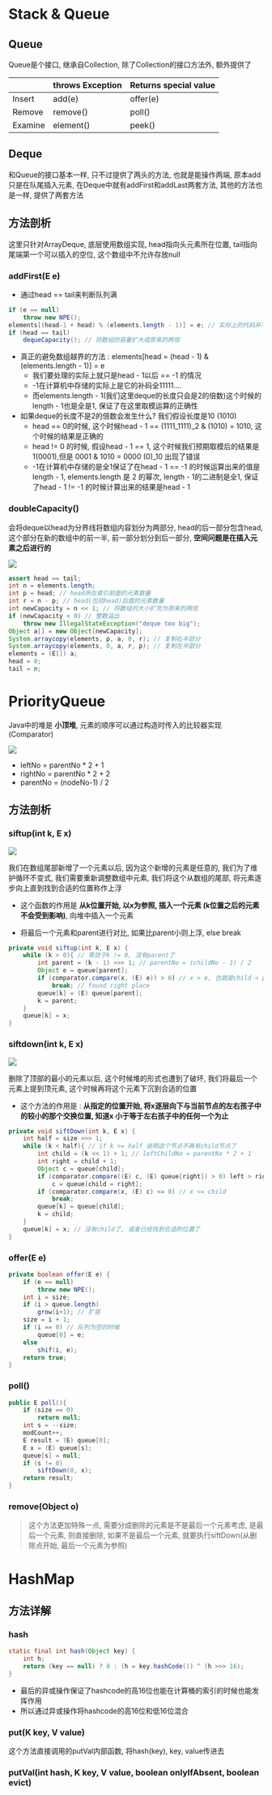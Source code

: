 # Stack & Queue

## Queue

Queue是个接口,  继承自Collection, 除了Collection的接口方法外, 额外提供了

|         | throws Exception | Returns special value |
| ------- | ---------------- | --------------------- |
| Insert  | add(e)           | offer(e)              |
| Remove  | remove()         | poll()                |
| Examine | element()        | peek()                |

## Deque

和Queue的接口基本一样, 只不过提供了两头的方法, 也就是能操作两端, 原本add只是在队尾插入元素, 在Deque中就有addFirst和addLast两套方法, 其他的方法也是一样, 提供了两套方法

## 方法剖析

这里只针对ArrayDeque, 底层使用数组实现, head指向头元素所在位置, tail指向尾端第一个可以插入的空位,  这个数组中不允许存放null

### addFirst(E e)

- 通过head == tail来判断队列满

```java
if (e == null) 
    throw new NPE();
elements[(head-1 + head) % (elements.length - 1)] = e; // 实际上的代码并不是这个, 但是实现的功能是这个
if (head == tail)
    dequeCapacity(); // 将数组的容量扩大成原来的两倍
```

- 真正的避免数组越界的方法 : elements[head = (head - 1) & (elements.length - 1)] = e
  - 我们要处理的实际上就只是head - 1以后 == -1 的情况
  - -1在计算机中存储的实际上是它的补码全11111....
  - 而elements.length - 1(我们这里deque的长度只会是2的倍数)这个时候的length - 1也是全是1, 保证了在这里取模运算的正确性
- 如果deque的长度不是2的倍数会发生什么? 我们假设长度是10 (1010)
  - head == 0的时候, 这个时候head - 1 == (1111_1111)_2 & (1010) = 1010, 这个时候的结果是正确的
  - head != 0 的时候, 假设head - 1 == 1, 这个时候我们预期取模后的结果是1(0001),但是 0001 & 1010 = 0000 (0)_10 出现了错误
  - \-1在计算机中存储的是全1保证了在head - 1 == -1 的时候运算出来的值是length - 1, elements.length 是 2 的幂次, length - 1的二进制是全1, 保证了head - 1 != -1 的时候计算出来的结果是head - 1

### doubleCapacity()



会将deque以head为分界线将数组内容划分为两部分, head的后一部分包含head, 这个部分在新的数组中的前一半,  前一部分划分到后一部分, **空间问题是在插入元素之后进行的**

![](https://pdai.tech/images/collection/ArrayDeque_doubleCapacity.png)

```java
assert head == tail;
int n = elements.length;
int p = head; // head所在索引前面的元素数量
int r = n - p; // head(包括head)后面的元素数量
int newCapacity = n << 1; // 将数组的大小扩充为原来的两倍
if (newCapacity < 0) // 整数溢出
    throw new IllegalStateException("deque too big");
Object a[] = new Object[newCapacity];
System.arraycopy(elements, p, a, 0, r); // 复制右半部分
System.arraycopy(elements, 0, a, r, p); // 复制左半部分
elements = (E[]) a;
head = 0;
tail = n;
```

# PriorityQueue

Java中的堆是 **小顶堆**, 元素的顺序可以通过构造时传入的比较器实现(Comparator)

![](https://pdai.tech/images/collection/PriorityQueue_base.png)

- leftNo = parentNo * 2 + 1
- rightNo = parentNo * 2 + 2
- parentNo = (nodeNo-1) / 2

## 方法剖析



### siftup(int k, E x)

![](https://pdai.tech/images/collection/PriorityQueue_offer.png)

我们在数组尾部新增了一个元素以后, 因为这个新增的元素是任意的, 我们为了维护循环不变式, 我们需要重新调整数组中元素, 我们将这个从数组的尾部, 将元素逐步向上直到找到合适的位置称作上浮

- 这个函数的作用是 **从k位置开始, 以x为参照,  插入一个元素 (k位置之后的元素不会受到影响)**, 向堆中插入一个元素

- 将最后一个元素和parent进行对比, 如果比parent小则上浮, else break

```java
private void siftup(int k, E x) {
    while (k > 0){ // 等效于k != 0, 没有parent了
        int parent = (k - 1) >>> 1; // parentNo = (childNo - 1) / 2
        Object e = queue[parent];
        if (comparator.compare(x, (E) e)) > 0) // x > e, 也就是child < parent的时候
            break; // found right place
        queue[k] = (E) queue[parent];
        k = parent;
    }
    queue[k] = x;
}

```

 

### siftdown(int k, E x)

![](https://pdai.tech/images/collection/PriorityQueue_poll.png)

删除了顶部的最小的元素以后, 这个时候堆的形式也遭到了破坏, 我们将最后一个元素上提到顶元素, 这个时候再将这个元素下沉到合适的位置

- 这个方法的作用是 : **从指定的位置开始, 将x逐层向下与当前节点的左右孩子中的较小的那个交换位置, 知道x 小于等于左右孩子中的任何一个为止**

```java
private void siftDown(int k, E x) {
    int half = size >>> 1;
    while (k < half){ // if k >= half 说明这个节点不再有child节点了
        int child = (k << 1) + 1; // leftChildNo = parentNo * 2 + 1
        int right = child + 1;
        Object c = queue[child];
        if (comparator.compare((E) c, (E) queue[right]) > 0) left > right
            c = queue[child = right];
        if (comparator.compare(x, (E) c) <= 0) // x <= child
            break;
        queue[k] = queue[child];
        k = child;
    }
    queue[k] = x; // 没有child了, 或者已经找到合适的位置了
}
```

### offer(E e)

```java
private boolean offer(E e) {
    if (e == null)
        throw new NPE();
    int i = size;
    if (i > queue.length)
        grow(i+1); // 扩容
   	size = i + 1;
    if (i == 0) // 队列为空的时候
        queue[0] = e;
    else 
        shif(i, e);
    return true;
}
```

### poll()

```java
public E poll(){
    if (size == 0) 
        return null;
    int s = --size;
    modCount++;
    E result = (E) queue[0];
	E x = (E) queue[s];
    queue[s] = null;
    if (s != 0) 
        siftDown(0, x);
    return result;
}
```



### remove(Object o)

> 这个方法更加特殊一点, 需要分成删除的元素是不是最后一个元素考虑, 是最后一个元素, 则直接删除, 如果不是最后一个元素, 就要执行siftDown(从删除点开始, 最后一个元素为参照)

# HashMap

## 方法详解

### hash

```java
static final int hash(Object key) {
    int h;
    return (key == null) ? 0 : (h = key.hashCode()) ^ (h >>> 16);
}
```

- 最后的异或操作保证了hashcode的高16位也能在计算桶的索引的时候也能发挥作用
- 所以通过异或操作将hashcode的高16位和低16位混合

### put(K key, V value)

这个方法直接调用的putVal内部函数, 将hash(key), key, value传进去

### putVal(int hash, K key, V value, boolean onlyIfAbsent, boolean evict)



